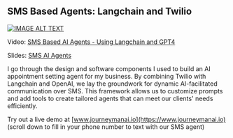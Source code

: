 ## SMS Based Agents: Langchain and Twilio



[![IMAGE ALT TEXT](http://img.youtube.com/vi/WnY5O7VU0J4/0.jpg)](http://www.youtube.com/watch?v=WnY5O7VU0J4 "SMS Based AI Agents - Using Langchain and GPT4")


Video:
[SMS Based AI Agents - Using Langchain and GPT4](https://youtu.be/WnY5O7VU0J4)

Slides:
[SMS AI Agents](https://docs.google.com/presentation/d/1zlhgLwvSohC-lQTxafzNP0YVV8pr09905q9KAHwBuCA/edit?usp=sharing)
 
I go through the design and software components I used to build an AI appointment setting agent for my business. By combining Twilio with Langchain and OpenAI, we lay the groundwork for dynamic AI-facilitated communication over SMS. This framework allows us to customize prompts and add tools to create tailored agents that can meet our clients' needs efficiently.

Try out a live demo at [www.journeymanai.io](https://www.journeymanai.io)
(scroll down to fill in your phone number to text with our SMS agent)
